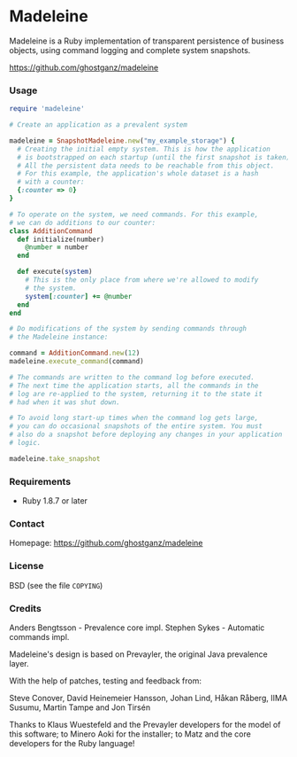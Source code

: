 # Madeleine

Madeleine is a Ruby implementation of transparent persistence of business
objects, using command logging and complete system snapshots.

https://github.com/ghostganz/madeleine

### Usage

```ruby
require 'madeleine'

# Create an application as a prevalent system

madeleine = SnapshotMadeleine.new("my_example_storage") {
  # Creating the initial empty system. This is how the application
  # is bootstrapped on each startup (until the first snapshot is taken).
  # All the persistent data needs to be reachable from this object.
  # For this example, the application's whole dataset is a hash
  # with a counter:
  {:counter => 0}
}

# To operate on the system, we need commands. For this example,
# we can do additions to our counter:
class AdditionCommand
  def initialize(number)
    @number = number
  end

  def execute(system)
    # This is the only place from where we're allowed to modify
    # the system.
    system[:counter] += @number
  end
end

# Do modifications of the system by sending commands through
# the Madeleine instance:

command = AdditionCommand.new(12)
madeleine.execute_command(command)

# The commands are written to the command log before executed.
# The next time the application starts, all the commands in the
# log are re-applied to the system, returning it to the state it
# had when it was shut down.

# To avoid long start-up times when the command log gets large,
# you can do occasional snapshots of the entire system. You must
# also do a snapshot before deploying any changes in your application
# logic.

madeleine.take_snapshot
```

### Requirements

* Ruby 1.8.7 or later

### Contact

Homepage: https://github.com/ghostganz/madeleine

### License

BSD (see the file ```COPYING```)

### Credits

Anders Bengtsson   -   Prevalence core impl.
Stephen Sykes      -   Automatic commands impl.

Madeleine's design is based on Prevayler, the original Java
prevalence layer.

With the help of patches, testing and feedback from:

Steve Conover, David Heinemeier Hansson, Johan Lind, Håkan Råberg,
IIMA Susumu, Martin Tampe and Jon Tirsén

Thanks to Klaus Wuestefeld and the Prevayler developers for the
model of this software; to Minero Aoki for the installer; to Matz and
the core developers for the Ruby language!
